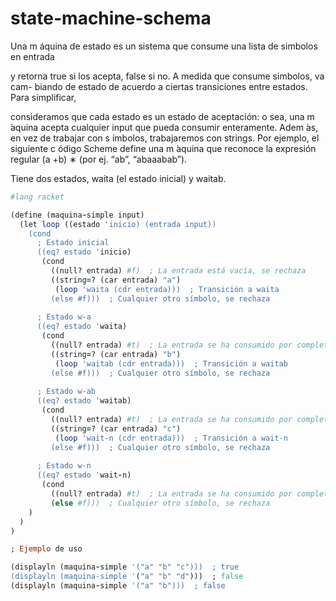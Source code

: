# state-machine-schema
Una m áquina de estado es un sistema que consume una lista de simbolos en entrada

y retorna true si los acepta, false si no. A medida que consume simbolos, va cam-
biando de estado de acuerdo a ciertas transiciones entre estados. Para simplificar,

consideramos que cada estado es un estado de aceptación: o sea, una m ́aquina acepta
cualquier input que pueda consumir enteramente. Adem ́as, en vez de trabajar con
s ́ımbolos, trabajaremos con strings. Por ejemplo, el siguiente c ódigo Scheme define
una m ́aquina que reconoce la expresión regular (a
+b)
∗
(por ej. “ab”, “abaaabab”).

Tiene dos estados, waita (el estado inicial) y waitab.

```ruby
#lang racket

(define (maquina-simple input)
  (let loop ((estado 'inicio) (entrada input))
    (cond
      ; Estado inicial
      ((eq? estado 'inicio)
       (cond
         ((null? entrada) #f)  ; La entrada está vacía, se rechaza
         ((string=? (car entrada) "a")
          (loop 'waita (cdr entrada)))  ; Transición a waita
         (else #f)))  ; Cualquier otro símbolo, se rechaza
      
      ; Estado w-a
      ((eq? estado 'waita)
       (cond
         ((null? entrada) #t)  ; La entrada se ha consumido por completo, se acepta
         ((string=? (car entrada) "b")
          (loop 'waitab (cdr entrada)))  ; Transición a waitab
         (else #f)))  ; Cualquier otro símbolo, se rechaza
      
      ; Estado w-ab
      ((eq? estado 'waitab)
       (cond
         ((null? entrada) #t)  ; La entrada se ha consumido por completo, se acepta
         ((string=? (car entrada) "c")
          (loop 'wait-n (cdr entrada)))  ; Transición a wait-n
         (else #f)))  ; Cualquier otro símbolo, se rechaza
      
      ; Estado w-n
      ((eq? estado 'wait-n)
       (cond
         ((null? entrada) #t)  ; La entrada se ha consumido por completo, se acepta
         (else #f)))  ; Cualquier otro símbolo, se rechaza
    )
  )
)

; Ejemplo de uso

(displayln (maquina-simple '("a" "b" "c")))  ; true
(displayln (maquina-simple '("a" "b" "d")))  ; false
(displayln (maquina-simple '("a" "b")))  ; false
```
